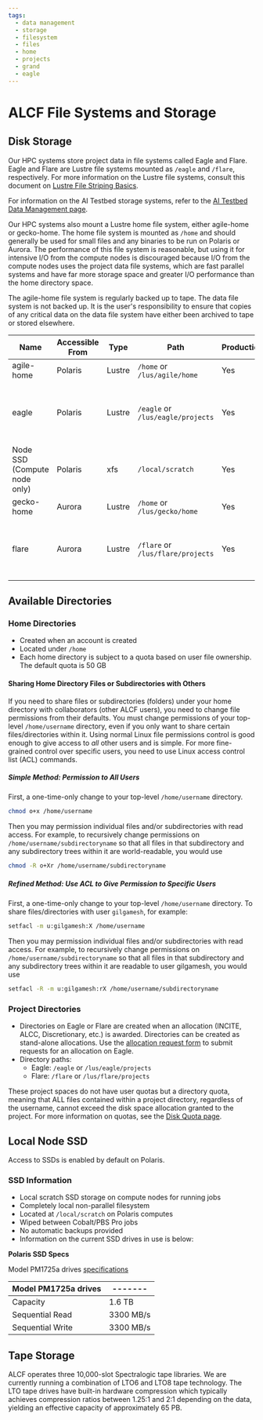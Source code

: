 ```yaml
---
tags:
  - data management
  - storage
  - filesystem
  - files
  - home
  - projects
  - grand
  - eagle
---
```


# ALCF File Systems and Storage

<!-- ### Home
A Lustre file system residing on a DDN AI-400X NVMe Flash platform. It has 24 NVMe drives with 7 TB each, providing 123 TB of usable space. It provides 8 Object Storage Targets and 4 Metadata Targets.

### Eagle
A Lustre file system residing on an HPE ClusterStor E1000 platform equipped with 100 Petabytes of usable capacity across 8,480 disk drives. This ClusterStor platform provides 160 Object Storage Targets and 40 Metadata Targets with an aggregate data transfer rate of 650 GB/s. The primary use of Eagle is data sharing with the research community. Eagle has community sharing capabilities which allow PIs to [share their project data with external collaborators](../acdc/eagle-data-sharing.md) using Globus. Eagle can also be used for compute campaign storage.

Also see [ALCF Data Policies](../../policies/data-and-software-policies/data-policy.md) and [Data Transfer](../data-transfer/using-globus.md). -->

## Disk Storage

Our HPC systems store project data in file systems called Eagle and Flare. Eagle and Flare are Lustre file systems mounted as `/eagle` and `/flare`, respectively. For more information on the Lustre file systems, consult this document on [Lustre File Striping Basics](https://www.alcf.anl.gov/support-center/training-assets/file-systems-and-io-performance).

For information on the AI Testbed storage systems, refer to the [AI Testbed Data Management page](../../ai-testbed/data-management/data-management-overview.md).

Our HPC systems also mount a Lustre home file system, either agile-home or gecko-home. The home file system is mounted as `/home` and should generally be used for small files and any binaries to be run on Polaris or Aurora. The performance of this file system is reasonable, but using it for intensive I/O from the compute nodes is discouraged because I/O from the compute nodes uses the project data file systems, which are fast parallel systems and have far more storage space and greater I/O performance than the home directory space.

The agile-home file system is regularly backed up to tape. The data file system is not backed up. It is the user's responsibility to ensure that copies of any critical data on the data file system have either been archived to tape or stored elsewhere.

| Name                                 | Accessible From | Type   | Path                              | Production | Backed-up | Usage                                                                  |
|--------------------------------------|-----------------|--------|-----------------------------------|------------|-----------|------------------------------------------------------------------------|
| agile-home                           | Polaris         | Lustre | `/home` or `/lus/agile/home`      | Yes        | Yes       | General use                                                            |
| eagle                                | Polaris         | Lustre | `/eagle` or `/lus/eagle/projects` | Yes        | No        | Community sharing via Globus; <br /> Intensive job output, large files |
| Node SSD <br /> (Compute node only)  | Polaris         | xfs    | `/local/scratch`                  | Yes        | No        | Local node scratch during run                                          |
| gecko-home                           | Aurora          | Lustre | `/home` or `/lus/gecko/home`      | Yes        | No        | General use                                                            |
| flare                                | Aurora          | Lustre | `/flare` or `/lus/flare/projects` | Yes        | No        | Community sharing via Globus; <br /> Intensive job output, large files |

## Available Directories

### Home Directories

- Created when an account is created
- Located under `/home`
- Each home directory is subject to a quota based on user file ownership. The default quota is 50 GB

#### Sharing Home Directory Files or Subdirectories with Others

If you need to share files or subdirectories (folders) under your home directory with collaborators (other ALCF users), you need to change file permissions from their defaults. You must change permissions of your top-level `/home/username` directory, even if you only want to share certain files/directories within it. Using normal Linux file permissions control is good enough to give access to *all* other users and is simple. For more fine-grained control over specific users, you need to use Linux access control list (ACL) commands.

##### Simple Method: Permission to All Users

First, a one-time-only change to your top-level `/home/username` directory.

```bash linenums="1"
chmod o+x /home/username
```

Then you may permission individual files and/or subdirectories with read access. For example, to recursively change permissions on `/home/username/subdirectoryname` so that all files in that subdirectory and any subdirectory trees within it are world-readable, you would use

```bash linenums="1"
chmod -R o+Xr /home/username/subdirectoryname
```

##### Refined Method: Use ACL to Give Permission to Specific Users

First, a one-time-only change to your top-level `/home/username` directory. To share files/directories with user `gilgamesh`, for example:

```bash linenums="1"
setfacl -m u:gilgamesh:X /home/username
```

Then you may permission individual files and/or subdirectories with read access. For example, to recursively change permissions on `/home/username/subdirectoryname` so that all files in that subdirectory and any subdirectory trees within it are readable to user gilgamesh, you would use

```bash linenums="1"
setfacl -R -m u:gilgamesh:rX /home/username/subdirectoryname
```

### Project Directories

- Directories on Eagle or Flare are created when an allocation (INCITE, ALCC, Discretionary, etc.) is awarded. Directories can be created as stand-alone allocations. Use the [allocation request form](https://my.alcf.anl.gov/accounts/#/allocationRequests) to submit requests for an allocation on Eagle. 
- Directory paths:
    - Eagle: `/eagle` or `/lus/eagle/projects`
    - Flare: `/flare` or `/lus/flare/projects`

These project spaces do not have user quotas but a directory quota, meaning that ALL files contained within a project directory, regardless of the username, cannot exceed the disk space allocation granted to the project. For more information on quotas, see the [Disk Quota page](disk-quota.md).

## Local Node SSD

Access to SSDs is enabled by default on Polaris.

### SSD Information

- Local scratch SSD storage on compute nodes for running jobs
- Completely local non-parallel filesystem
- Located at `/local/scratch` on Polaris computes
- Wiped between Cobalt/PBS Pro jobs
- No automatic backups provided
- Information on the current SSD drives in use is below:

**Polaris SSD Specs**

Model PM1725a drives [specifications](https://semiconductor.samsung.com/resources/brochure/Brochure_Samsung_PM1725a_NVMe_SSD_1805.pdf)

| Model PM1725a drives | -------         |
| ---------------------|-----------------|
| Capacity             | 1.6 TB          |
| Sequential Read      | 3300 MB/s       |
| Sequential Write     | 3300 MB/s       |

## Tape Storage
ALCF operates three 10,000-slot Spectralogic tape libraries. We are currently running a combination of LTO6 and LTO8 tape technology. The LTO tape drives have built-in hardware compression which typically achieves compression ratios between 1.25:1 and 2:1 depending on the data, yielding an effective capacity of approximately 65 PB.
<!-- todo: add link to HPSS -->
